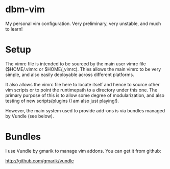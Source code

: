 dbm-vim
=======
My personal vim configuration. Very preliminary, very unstable, and much 
to learn!


Setup
=====
The vimrc file is intended to be sourced by the main user vimrc file
($HOME/.vimrc or $HOME/_vimrc). Thies allows the main vimrc to be very simple,
and also easily deployable across different platforms. 

It also allows the vimrc file here to locate itself and hence to source
other vim scripts or to point the runtimepath to a directory under this one. 
The primary purpose of this is to allow some degree of modularization, and
also testing of new scripts/plugins (I am also just playing!).

However, the main system used to provide add-ons is via bundles managed
by Vundle (see below).


Bundles
=======
I use Vundle by gmarik to manage vim addons. You can get it from github:

http://github.com/gmarik/vundle


